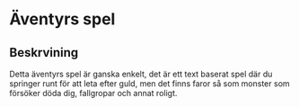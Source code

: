 # Äventyrs spel
## Beskrvining
Detta äventyrs spel är ganska enkelt, det är ett text baserat spel där du springer runt för att leta efter guld,
men det finns faror så som monster som försöker döda dig,
fallgropar och annat roligt.

